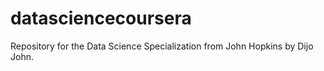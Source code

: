 datasciencecoursera
===================

Repository for the Data Science Specialization from John Hopkins by Dijo John.
